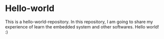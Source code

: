 # Hello-world
This is a hello-world-repository. In this repository, I am going to share my experience of learn the embedded system and other softwares.
Hello world! :)
